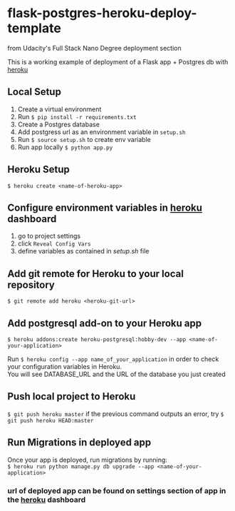 # flask-postgres-heroku-deploy-template
from Udacity's Full Stack Nano Degree deployment section

This is a working example of deployment of a Flask app + Postgres db with [heroku](https://dashboard.heroku.com)

## Local Setup
1. Create a virtual environment
2. Run `$ pip install -r requirements.txt`
3. Create a Postgres database
4. Add postgress url as an environment variable in `setup.sh`
5. Run `$ source setup.sh` to create env variable
6. Run app locally `$ python app.py`

## Heroku Setup

`$ heroku create <name-of-heroku-app>`

## Configure environment variables in [heroku](https://dashboard.heroku.com) dashboard

1. go to project settings 
2. click `Reveal Config Vars`
3. define variables as contained in *setup.sh* file

## Add git remote for Heroku to your local repository
`$ git remote add heroku <heroku-git-url>`

## Add postgresql add-on to your Heroku app
`$ heroku addons:create heroku-postgresql:hobby-dev --app <name-of-your-application>`

Run `$ heroku config --app name_of_your_application` in order to check your configuration variables in Heroku.  
You will see DATABASE_URL and the URL of the database you just created

## Push local project to Heroku
`$ git push heroku master`
if the previous command outputs an error, try `$ git push heroku HEAD:master`

## Run Migrations in deployed app
Once your app is deployed, run migrations by running:  
`$ heroku run python manage.py db upgrade --app <name-of-your-application>`

### url of deployed app can be found on settings section of app in the [heroku](https://dashboard.heroku.com) dashboard

